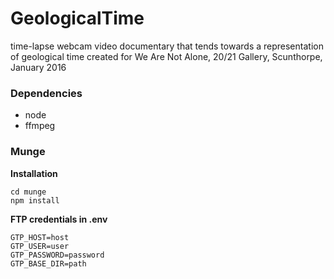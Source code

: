 # GeologicalTime
time-lapse webcam video documentary that tends towards a representation of geological time
created for We Are Not Alone, 20/21 Gallery, Scunthorpe, January 2016

### Dependencies

* node
* ffmpeg

### Munge

**Installation**

`cd munge`  
`npm install`

**FTP credentials in .env**

```
GTP_HOST=host
GTP_USER=user
GTP_PASSWORD=password
GTP_BASE_DIR=path
```
